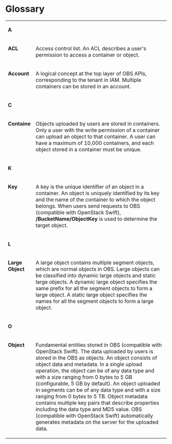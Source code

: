 # Glossary<a name="obs_03_0078"></a>

<a name="table66613088"></a>
<table><tbody><tr id="row40200758223939"><td class="cell-norowborder" style="border:none" colspan="2" valign="top"><p id="p35035946223939"><a name="p35035946223939"></a><a name="p35035946223939"></a><strong id="b55253677223953"><a name="b55253677223953"></a><a name="b55253677223953"></a>A</strong></p>
</td>
</tr>
<tr id="row53563666223940"><td class="nocellnorowborder" style="border:none" valign="top" width="16%"><p id="p43689696223940"><a name="p43689696223940"></a><a name="p43689696223940"></a><strong id="b27521046223953"><a name="b27521046223953"></a><a name="b27521046223953"></a>ACL</strong></p>
</td>
<td class="cell-norowborder" style="border:none" valign="top" width="84%"><p id="p49204527223940"><a name="p49204527223940"></a><a name="p49204527223940"></a>Access control list. An ACL describes a user's permission to access a container or object.</p>
</td>
</tr>
<tr id="row12835456223939"><td class="nocellnorowborder" style="border:none" valign="top" width="16%"><p id="p3647381215622"><a name="p3647381215622"></a><a name="p3647381215622"></a><strong id="b1822290410852"><a name="b1822290410852"></a><a name="b1822290410852"></a>Account</strong></p>
</td>
<td class="cell-norowborder" style="border:none" valign="top" width="84%"><p id="p185972215622"><a name="p185972215622"></a><a name="p185972215622"></a>A logical concept at the top layer of OBS APIs, corresponding to the tenant in IAM. Multiple containers can be stored in an account.</p>
</td>
</tr>
<tr id="row4703049"><td class="cell-norowborder" style="border:none" colspan="2" valign="top"><p id="p24686674"><a name="p24686674"></a><a name="p24686674"></a><strong id="b1024960710855"><a name="b1024960710855"></a><a name="b1024960710855"></a>C</strong></p>
</td>
</tr>
<tr id="row15198020"><td class="nocellnorowborder" style="border:none" valign="top" width="16%"><p id="p19868667"><a name="p19868667"></a><a name="p19868667"></a><strong id="b155453715639"><a name="b155453715639"></a><a name="b155453715639"></a>Containe</strong></p>
</td>
<td class="cell-norowborder" style="border:none" valign="top" width="84%"><p id="p38732155"><a name="p38732155"></a><a name="p38732155"></a>Objects uploaded by users are stored in containers. Only a user with the write permission of a container can upload an object to that container. A user can have a maximum of 10,000 containers, and each object stored in a container must be unique.</p>
</td>
</tr>
<tr id="row66407319"><td class="cell-norowborder" style="border:none" colspan="2" valign="top"><p id="p6691051"><a name="p6691051"></a><a name="p6691051"></a><strong id="b33907665"><a name="b33907665"></a><a name="b33907665"></a>K</strong></p>
</td>
</tr>
<tr id="row25147901"><td class="nocellnorowborder" style="border:none" valign="top" width="16%"><p id="p24077986"><a name="p24077986"></a><a name="p24077986"></a><strong id="b10877813"><a name="b10877813"></a><a name="b10877813"></a>Key</strong></p>
</td>
<td class="cell-norowborder" style="border:none" valign="top" width="84%"><p id="p10710767"><a name="p10710767"></a><a name="p10710767"></a>A key is the unique identifier of an object in a container. An object is uniquely identified by its key and the name of the container to which the object belongs. When users send requests to OBS (compatible with OpenStack Swift), <strong id="b842352706171030"><a name="b842352706171030"></a><a name="b842352706171030"></a>/BucketName/ObjectKey</strong> is used to determine the target object.</p>
</td>
</tr>
<tr id="row1791515223536"><td class="cell-norowborder" style="border:none" colspan="2" valign="top"><p id="p18915022195312"><a name="p18915022195312"></a><a name="p18915022195312"></a><strong id="b5102234010918"><a name="b5102234010918"></a><a name="b5102234010918"></a>L</strong></p>
</td>
</tr>
<tr id="row2424998715543"><td class="nocellnorowborder" style="border:none" valign="top" width="16%"><p id="p4571790315917"><a name="p4571790315917"></a><a name="p4571790315917"></a><strong id="b520445910921"><a name="b520445910921"></a><a name="b520445910921"></a>Large Object</strong></p>
</td>
<td class="cell-norowborder" style="border:none" valign="top" width="84%"><p id="p1425350215931"><a name="p1425350215931"></a><a name="p1425350215931"></a>A large object contains multiple segment objects, which are normal objects in OBS. Large objects can be classified into dynamic large objects and static large objects. A dynamic large object specifies the same prefix for all the segment objects to form a large object. A static large object specifies the names for all the segment objects to form a large object.</p>
</td>
</tr>
<tr id="row7175805"><td class="cell-norowborder" style="border:none" colspan="2" valign="top"><p id="p56330311"><a name="p56330311"></a><a name="p56330311"></a><strong id="b30727819"><a name="b30727819"></a><a name="b30727819"></a>O</strong></p>
</td>
</tr>
<tr id="row32923164"><td class="row-nocellborder" style="border:none" valign="top" width="16%"><p id="p38960454"><a name="p38960454"></a><a name="p38960454"></a><strong id="b48072900"><a name="b48072900"></a><a name="b48072900"></a>Object</strong></p>
</td>
<td class="cellrowborder" style="border:none" valign="top" width="84%"><p id="p33211345"><a name="p33211345"></a><a name="p33211345"></a>Fundamental entities stored in OBS (compatible with OpenStack Swift). The data uploaded by users is stored in the OBS as objects. An object consists of object data and metadata. In a single upload operation, the object can be of any data type and with a size ranging from 0 bytes to 5 GB (configurable, 5 GB by default). An object uploaded in segments can be of any data type and with a size ranging from 0 bytes to 5 TB. Object metadata contains multiple key pairs that describe properties including the data type and MD5 value. OBS (compatible with OpenStack Swift) automatically generates metadata on the server for the uploaded data.</p>
</td>
</tr>
</tbody>
</table>

